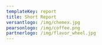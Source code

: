 ```yaml
---
templateKey: report
title: Short Report
versantlogo: /img/chemex.jpg
pearsonlogo: /img/coffee.png
partnerlogo: /img/flavor_wheel.jpg
---
```

